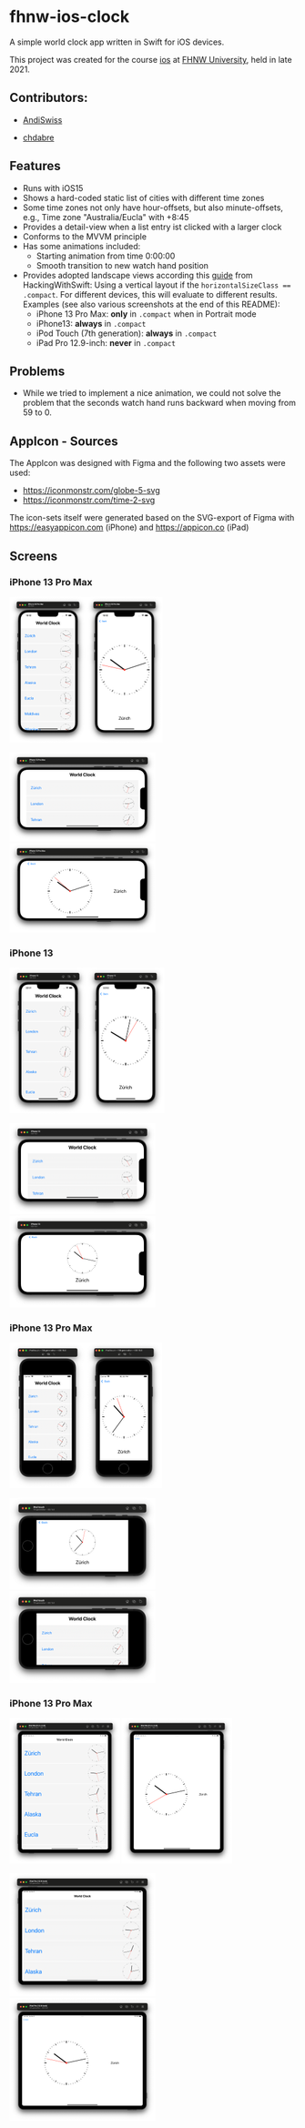 # fhnw-ios-clock

A simple world clock app written in Swift for iOS devices.

This project was created for the course [ios](https://www.fhnw.ch/de/studium/module/9352170) at [FHNW University](https://www.fhnw.ch), held in late 2021.

## Contributors:

- [AndiSwiss](https://github.com/AndiSwiss)

- [chdabre](https://github.com/chdabre)



## Features

- Runs with iOS15
- Shows a hard-coded static list of cities with different time zones
- Some time zones not only have hour-offsets, but also minute-offsets, e.g., Time zone "Australia/Eucla" with +8:45
- Provides a detail-view when a list entry ist clicked with a larger clock
- Conforms to the MVVM principle
- Has some animations included: 
  - Starting animation from time 0:00:00
  - Smooth transition to new watch hand position
- Provides adopted landscape views according this [guide](https://www.hackingwithswift.com/quick-start/swiftui/how-to-create-different-layouts-using-size-classes) from HackingWithSwift: Using a vertical layout if the `horizontalSizeClass == .compact`. For different devices, this will evaluate to different results. Examples (see also various screenshots at the end of this README):
  - iPhone 13 Pro Max: **only** in `.compact` when in Portrait mode
  - iPhone13: **always** in `.compact`
  - iPod Touch (7th generation): **always** in `.compact`
  - iPad Pro 12.9-inch: **never** in `.compact`



## Problems

- While we tried to implement a nice animation, we could not solve the problem that the seconds watch hand runs backward when moving from 59 to 0.



## AppIcon - Sources

The AppIcon was designed with Figma and the following two assets were used:

- https://iconmonstr.com/globe-5-svg
- https://iconmonstr.com/time-2-svg

The icon-sets itself were generated based on the SVG-export of Figma with https://easyappicon.com (iPhone) and https://appicon.co (iPad)





## Screens



### iPhone 13 Pro Max

<img src="doc/iphone13_pro_max/1_start_iphone13_pro_max.png" alt="1_start_iphone13_pro_max" style="zoom:25%;" /><img src="doc/iphone13_pro_max/2_detail_iphone13_pro_max.png" alt="2_detail_iphone13_pro_max" style="zoom:25%;" />



<img src="doc/iphone13_pro_max/3_start_portrait_iphone13_pro_max.png" alt="3_start_portrait_iphone13_pro_max" style="zoom:25%;" /> <img src="doc/iphone13_pro_max/4_detail_portrait_iphone13_pro_max.png" alt="4_detail_portrait_iphone13_pro_max" style="zoom:25%;" />







### iPhone 13

<img src="doc/iphone13/1_start_iphone13.png" alt="1_start_iphone13" style="zoom:25%;" /><img src="doc/iphone13/2_detail_iphone13.png" alt="2_detail_iphone13" style="zoom:25%;" />



<img src="doc/iphone13/3_start_portrait_iphone13.png" alt="3_start_portrait_iphone13" style="zoom:25%;" /> <img src="doc/iphone13/4_detail_portrait_iphone13.png" alt="4_detail_portrait_iphone13" style="zoom:25%;" />



### iPhone 13 Pro Max

<img src="doc/ipod_touch/1_start_ipod_touch.png" alt="1_start_ipod_touch" style="zoom:25%;" /><img src="doc/ipod_touch/2_detail_ipod_touch.png" alt="2_detail_ipod_touch" style="zoom:25%;" />



<img src="doc/ipod_touch/3_start_portrait_ipod_touch.png" alt="3_start_portrait_ipod_touch" style="zoom:25%;" /> <img src="doc/ipod_touch/4_detail_portrait_ipod_touch.png" alt="4_detail_portrait_ipod_touch" style="zoom:25%;" />



### iPhone 13 Pro Max

<img src="doc/ipad_pro/1_start_ipad_pro.png" alt="1_start_ipad_pro" style="zoom:25%;" /> <img src="doc/ipad_pro/2_detail_ipad_pro.png" alt="2_detail_ipad_pro" style="zoom:25%;" />



<img src="doc/ipad_pro/3_start_portrait_ipad_pro.png" alt="3_start_portrait_ipad_pro" style="zoom:25%;" /> <img src="doc/ipad_pro/4_detail_portrait_ipad_pro.png" alt="4_detail_portrait_ipad_pro" style="zoom:25%;" />


